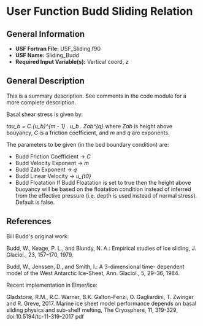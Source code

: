 # User Function Budd Sliding Relation
## General Information
- **USF Fortran File:** USF_Sliding.f90
- **USF Name:** Sliding_Budd
- **Required Input Variable(s):** Vertical coord, z

## General Description
This is a summary description. See comments in the code module for a more complete description.

Basal shear stress is given by:

*tau_b = C.{u_b}^{m - 1} . u_b . Zab^{q}*
where *Zab* is height above bouyancy, *C* is a friction coefficient, and *m* and *q* are exponents.

The parameters to be given (in the bed boundary condition) are:
- Budd Friction Coefficient → *C*
- Budd Velocity Exponent → *m*
- Budd Zab Exponent → *q*
- Budd Linear Velocity → *u_{t0}*
- Budd Floatation
If Budd Floatation is set to true then the height above buoyancy will be based on the floatation condition instead of inferred from the effective pressure (i.e. depth is used instead of normal stress). Default is false.

## References
Bill Budd's original work:

Budd, W., Keage, P. L., and Blundy, N. A.: Empirical studies of ice sliding, J. Glaciol., 23, 157–170, 1979.

Budd, W., Jenssen, D., and Smith, I.: A 3-dimensional time- dependent model of the West Antarctic Ice-Sheet, Ann. Glaciol., 5, 29–36, 1984.

Recent implementation in Elmer/Ice:

Gladstone, R.M., R.C. Warner, B.K. Galton-Fenzi, O. Gagliardini, T. Zwinger and R. Greve, 2017. Marine ice sheet model performance depends on basal sliding physics and sub-shelf melting, The Cryosphere, 11, 319-329, doi:10.5194/tc-11-319-2017 pdf
